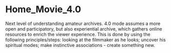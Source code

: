 # Home_Movie_4.0
Next level of understanding amateur archives. 4.0 mode assumes a more open and participatory, but also experiential archive, which gathers online resources to enrich the viewer experience. This is done by using the following principles/steps: looking at the filmmaker as he looks; uncover his spiritual modes; make instinctive associations - create something new.
